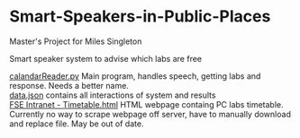 # Smart-Speakers-in-Public-Places
Master's Project for Miles Singleton

Smart speaker system to advise which labs are free 

[calandarReader.py](https://github.com/virusnetwork/Smart-Speakers-in-Public-Places/blob/main/calandarReader.py) Main program, handles speech, getting labs and response. Needs a better name.<br/>
[data.json](https://github.com/virusnetwork/Smart-Speakers-in-Public-Places/blob/main/data.json) contains all interactions of system and results<br/>
[FSE Intranet - Timetable.html](https://github.com/virusnetwork/Smart-Speakers-in-Public-Places/blob/main/FSE%20Intranet%20-%20Timetable.html) HTML webpage containg PC labs timetable. Currently no way to scrape webpage off server, have to manually download and replace file. May be out of date.<br/>
